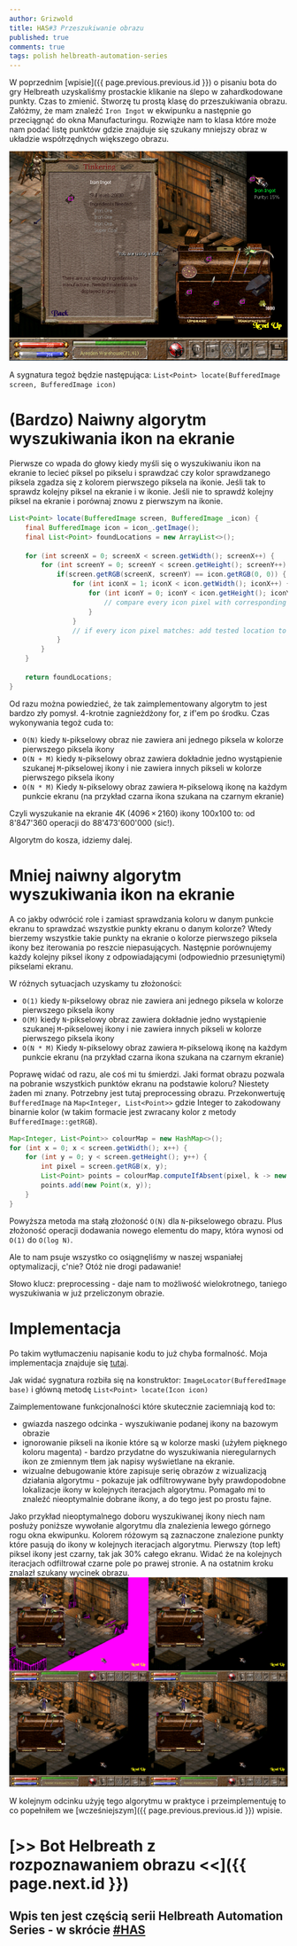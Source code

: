 ```yaml
---
author: Grizwold
title: HAS#3 Przeszukiwanie obrazu
published: true
comments: true
tags: polish helbreath-automation-series
---
```


W poprzednim [wpisie]({{ page.previous.previous.id }}) o pisaniu bota do gry Helbreath uzyskaliśmy prostackie klikanie na ślepo
w zahardkodowane punkty. Czas to zmienić. Stworzę tu prostą klasę do przeszukiwania obrazu. Załóżmy, że mam znaleźć `Iron Ingot` w
ekwipunku a następnie go przeciągnąć do okna Manufacturingu. Rozwiąże nam to klasa które może nam podać listę punktów 
gdzie znajduje się szukany mniejszy obraz w układzie współrzędnych większego obrazu.

![](assets/post4/iron_ingot_finding.png)

A sygnatura tegoż będzie następująca: `List<Point> locate(BufferedImage screen, BufferedImage icon)`

# (Bardzo) Naiwny algorytm wyszukiwania ikon na ekranie
Pierwsze co wpada do głowy kiedy myśli się o wyszukiwaniu ikon na ekranie to lecieć piksel po pikselu i sprawdzać czy
kolor sprawdzanego piksela zgadza się z kolorem pierwszego piksela na ikonie. Jeśli tak to sprawdz kolejny piksel na ekranie
i w ikonie. Jeśli nie to sprawdź kolejny piksel na ekranie i porównaj znowu z pierwszym na ikonie.

```java
List<Point> locate(BufferedImage screen, BufferedImage _icon) {
    final BufferedImage icon = icon_.getImage();
    final List<Point> foundLocations = new ArrayList<>();

    for (int screenX = 0; screenX < screen.getWidth(); screenX++) {
        for (int screenY = 0; screenY < screen.getHeight(); screenY++) {
            if(screen.getRGB(screenX, screenY) == icon.getRGB(0, 0)) {
                for (int iconX = 1; iconX < icon.getWidth(); iconX++) {
                    for (int iconY = 0; iconY < icon.getHeight(); iconY++) {
                        // compare every icon pixel with corresponding screen pixel
                    }
                }
                // if every icon pixel matches: add tested location to foundLocations list
            }
        }
    }

    return foundLocations;
}
```

Od razu można powiedzieć, że tak zaimplementowany algorytm to jest bardzo zły pomysł. 4-krotnie zagnieżdżony for, z if'em 
po środku. Czas wykonywania tegoż cuda to:
- `O(N)` kiedy `N`-pikselowy obraz nie zawiera ani jednego piksela w kolorze pierwszego piksela ikony
- `O(N + M)` kiedy `N`-pikselowy obraz zawiera dokładnie jedno wystąpienie szukanej `M`-pikselowej ikony i nie zawiera 
innych pikseli w kolorze pierwszego piksela ikony
- `O(N * M)` Kiedy `N`-pikselowy obraz zawiera `M`-pikselową ikonę na każdym punkcie ekranu (na przykład czarna ikona 
szukana na czarnym ekranie)

Czyli wyszukanie na ekranie 4K (4096 × 2160) ikony 100x100 to: od ‭8'847'360‬ operacji do ‭88'473'600'000‬ (sic!).

Algorytm do kosza, idziemy dalej.

# Mniej naiwny algorytm wyszukiwania ikon na ekranie
A co jakby odwrócić role i zamiast sprawdzania koloru w danym punkcie ekranu to sprawdzać wszystkie punkty ekranu o danym 
kolorze? Wtedy bierzemy wszystkie takie punkty na ekranie o kolorze pierwszego piksela ikony bez iterowania po reszcie 
niepasujących. Następnie porównujemy każdy kolejny piksel ikony z odpowiadającymi (odpowiednio przesuniętymi) pikselami
ekranu.

W różnych sytuacjach uzyskamy tu złożoności:
- `O(1)` kiedy `N`-pikselowy obraz nie zawiera ani jednego piksela w kolorze pierwszego piksela ikony
- `O(M)` kiedy `N`-pikselowy obraz zawiera dokładnie jedno wystąpienie szukanej `M`-pikselowej ikony i nie zawiera 
innych pikseli w kolorze pierwszego piksela ikony
- `O(N * M)` Kiedy `N`-pikselowy obraz zawiera `M`-pikselową ikonę na każdym punkcie ekranu (na przykład czarna ikona 
szukana na czarnym ekranie)

Poprawę widać od razu, ale coś mi tu śmierdzi. Jaki format obrazu pozwala na pobranie wszystkich punktów ekranu na podstawie
koloru? Niestety żaden mi znany. Potrzebny jest tutaj preprocessing obrazu. Przekonwertuję `BufferedImage` na 
`Map<Integer, List<Point>>` gdzie Integer to zakodowany binarnie kolor (w takim formacie jest zwracany kolor z metody
`BufferedImage::getRGB`).

```java
Map<Integer, List<Point>> colourMap = new HashMap<>();
for (int x = 0; x < screen.getWidth(); x++) {
    for (int y = 0; y < screen.getHeight(); y++) {
        int pixel = screen.getRGB(x, y);
        List<Point> points = colourMap.computeIfAbsent(pixel, k -> new ArrayList<>());
        points.add(new Point(x, y));
    }
}
```

Powyższa metoda ma stałą złożoność `O(N)` dla `N`-pikselowego obrazu. Plus złożoność operacji dodawania nowego elementu do mapy,
która wynosi od `O(1)` do `O(log N)`. 

Ale to nam psuje wszystko co osiągnęliśmy w naszej wspaniałej optymalizacji, c'nie? Otóż nie drogi padawanie!

Słowo klucz: preprocessing - daje nam to możliwość wielokrotnego, taniego wyszukiwania w już przeliczonym obrazie.  

# Implementacja
Po takim wytłumaczeniu napisanie kodu to już chyba formalność. Moja implementacja znajduje 
się [tutaj](https://github.com/tomekbielaszewski/screen-automation/blob/master/src/main/java/pl/grizwold/screenautomation/ImageLocator.java).

Jak widać sygnatura rozbiła się na konstruktor: `ImageLocator(BufferedImage base)` i główną metodę `List<Point> locate(Icon icon)`

Zaimplementowane funkcjonalności które skutecznie zaciemniają kod to:
- gwiazda naszego odcinka - wyszukiwanie podanej ikony na bazowym obrazie
- ignorowanie pikseli na ikonie które są w kolorze maski (użyłem pięknego koloru magenta) - bardzo przydatne do wyszukiwania 
nieregularnych ikon ze zmiennym tłem jak napisy wyświetlane na ekranie.
- wizualne debugowanie które zapisuje serię obrazów z wizualizacją działania algorytmu - pokazuje jak odfiltrowywane były
prawdopodobne lokalizacje ikony w kolejnych iteracjach algorytmu. Pomagało mi to znaleźć nieoptymalnie dobrane ikony, a do
tego jest po prostu fajne.

Jako przykład nieoptymalnego doboru wyszukiwanej ikony niech nam posłuży poniższe wywołanie algorytmu dla znalezienia
lewego górnego rogu okna ekwipunku. Kolorem różowym są zaznaczone znalezione punkty które pasują do ikony w kolejnych 
iteracjach algorytmu. Pierwszy (top left) piksel ikony jest czarny, tak jak 30% całego ekranu. Widać że na kolejnych 
iteracjach odfiltrował czarne pole po prawej stronie. A na ostatnim kroku znalazł szukany wycinek obrazu.
![](assets/post4/blogpost_bag_searching_nonoptimal_icon_final.png)

W kolejnym odcinku użyję tego algorytmu w praktyce i przeimplementuję to co popełniłem we [wcześniejszym]({{ page.previous.previous.id }}) wpisie.

# [>> Bot Helbreath z rozpoznawaniem obrazu <<]({{ page.next.id }}) 
## Wpis ten jest częścią serii Helbreath Automation Series - w skrócie <a href="/tags#helbreath-automation-series">#HAS</a>
